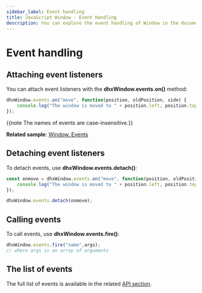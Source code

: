 ```yaml
---
sidebar_label: Event handling
title: JavaScript Window - Event Handling 
description: You can explore the event handling of Window in the documentation of the DHTMLX JavaScript UI library. Browse developer guides and API reference, try out code examples and live demos, and download a free 30-day evaluation version of DHTMLX Suite.
---
```


# Event handling

## Attaching event listeners

You can attach event listeners with the **dhxWindow.events.on()** method:

~~~js
dhxWindow.events.on("move", function(position, oldPosition, side) {
    console.log("The window is moved to " + position.left, position.top)
});
~~~

{{note The names of events are case-insensitive.}}

**Related sample**: [Window. Events](https://snippet.dhtmlx.com/jfu4upwd)

## Detaching event listeners

To detach events, use **dhxWindow.events.detach()**:

~~~js
const onmove = dhxWindow.events.on("move", function(position, oldPosition, side) {
    console.log("The window is moved to " + position.left, position.top)
});

dhxWindow.events.detach(onmove);
~~~

## Calling events

To call events, use **dhxWindow.events.fire()**:

~~~js
dhxWindow.events.fire("name",args);
// where args is an array of arguments
~~~

## The list of events

The full list of events is available in the related [API section](window/api/api_overview.md#events).
